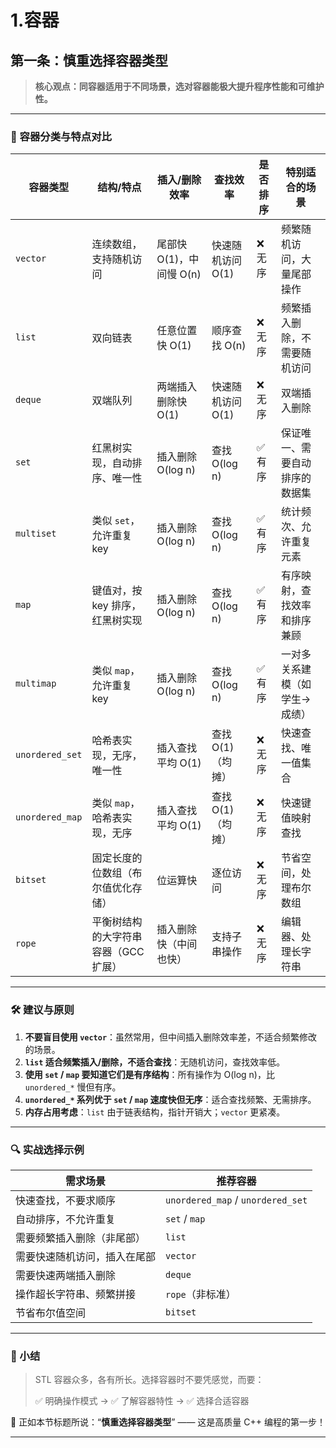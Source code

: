 # 1.容器
## 第一条：慎重选择容器类型

> **核心观点：同容器适用于不同场景，选对容器能极大提升程序性能和可维护性。**

---

### 🌲 容器分类与特点对比

| 容器类型            | 结构/特点                | 插入/删除效率           | 查找效率        | 是否排序 | 特别适合的场景         |
| --------------- | -------------------- | ----------------- | ----------- | ---- | --------------- |
| `vector`        | 连续数组，支持随机访问          | 尾部快 O(1)，中间慢 O(n) | 快速随机访问 O(1) | ❌ 无序 | 频繁随机访问，大量尾部操作   |
| `list`          | 双向链表                 | 任意位置快 O(1)        | 顺序查找 O(n)   | ❌ 无序 | 频繁插入删除，不需要随机访问  |
| `deque`         | 双端队列                 | 两端插入删除快 O(1)      | 快速随机访问 O(1) | ❌ 无序 | 双端插入删除          |
| `set`           | 红黑树实现，自动排序、唯一性       | 插入删除 O(log n)     | 查找 O(log n) | ✅ 有序 | 保证唯一、需要自动排序的数据集 |
| `multiset`      | 类似 `set`，允许重复 key    | 插入删除 O(log n)     | 查找 O(log n) | ✅ 有序 | 统计频次、允许重复元素     |
| `map`           | 键值对，按 key 排序，红黑树实现   | 插入删除 O(log n)     | 查找 O(log n) | ✅ 有序 | 有序映射，查找效率和排序兼顾  |
| `multimap`      | 类似 `map`，允许重复 key    | 插入删除 O(log n)     | 查找 O(log n) | ✅ 有序 | 一对多关系建模（如学生→成绩） |
| `unordered_set` | 哈希表实现，无序，唯一性         | 插入查找平均 O(1)       | 查找 O(1)（均摊） | ❌ 无序 | 快速查找、唯一值集合      |
| `unordered_map` | 类似 `map`，哈希表实现，无序    | 插入查找平均 O(1)       | 查找 O(1)（均摊） | ❌ 无序 | 快速键值映射查找        |
| `bitset`        | 固定长度的位数组（布尔值优化存储）    | 位运算快              | 逐位访问        | ❌ 无序 | 节省空间，处理布尔数组     |
| `rope`          | 平衡树结构的大字符串容器（GCC 扩展） | 插入删除快（中间也快）       | 支持子串操作      | ❌ 无序 | 编辑器、处理长字符串      |

---

### 🛠️ 建议与原则

1. **不要盲目使用 `vector`**：虽然常用，但中间插入删除效率差，不适合频繁修改的场景。
2. **`list` 适合频繁插入/删除，不适合查找**：无随机访问，查找效率低。
3. **使用 `set` / `map` 要知道它们是有序结构**：所有操作为 O(log n)，比 `unordered_*` 慢但有序。
4. **`unordered_*` 系列优于 `set` / `map` 速度快但无序**：适合查找频繁、无需排序。
5. **内存占用考虑**：`list` 由于链表结构，指针开销大；`vector` 更紧凑。

---

### 🔍 实战选择示例

| 需求场景           | 推荐容器                              |
| -------------- | --------------------------------- |
| 快速查找，不要求顺序     | `unordered_map` / `unordered_set` |
| 自动排序，不允许重复     | `set` / `map`                     |
| 需要频繁插入删除（非尾部）  | `list`                            |
| 需要快速随机访问，插入在尾部 | `vector`                          |
| 需要快速两端插入删除     | `deque`                           |
| 操作超长字符串、频繁拼接   | `rope`（非标准）                       |
| 节省布尔值空间        | `bitset`                          |

---

### 📌 小结

> STL 容器众多，各有所长。选择容器时不要凭感觉，而要：
>
> ✅ 明确操作模式 → ✅ 了解容器特性 → ✅ 选择合适容器

📖 正如本节标题所说：“**慎重选择容器类型**” —— 这是高质量 C++ 编程的第一步！

---
